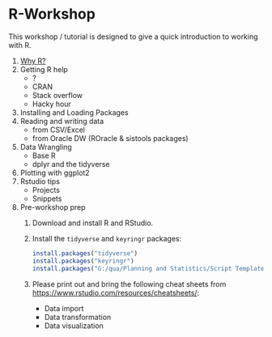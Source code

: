 # R-Workshop
	
This workshop / tutorial is designed to give a quick introduction to working with R.

1. [Why R?](why-r.md)
2. Getting R help
    * ?
    * CRAN
    * Stack overflow
    * Hacky hour
3. Installing and Loading Packages
4. Reading and writing data
    * from CSV/Excel
    * from Oracle DW (ROracle & sistools packages)
5. Data Wrangling
    * Base R
    * dplyr and the tidyverse
6. Plotting with ggplot2
7. Rstudio tips
    * Projects
    * Snippets
8. Pre-workshop prep
    1. Download and install R and RStudio.
    2. Install the `tidyverse` and `keyringr` packages:
    
        ```r
        install.packages("tidyverse")
        install.packages("keyringr")
        install.packages("G:/qua/Planning and Statistics/Script Templates and Headers/001. R Packages/sistools_0.6.0.zip", repos = NULL)
        ```
    
    3. Please print out and bring the following cheat sheets from https://www.rstudio.com/resources/cheatsheets/:
    
        * Data import
        * Data transformation
        * Data visualization
